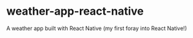 # weather-app-react-native
A weather app built with React Native (my first foray into React Native!)
